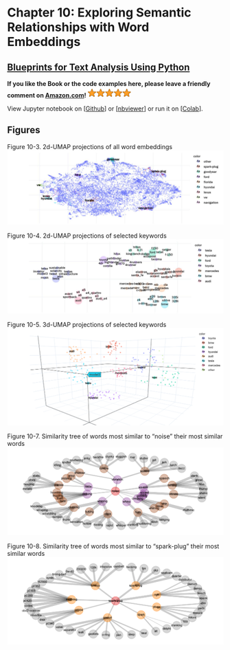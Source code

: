 # Chapter 10: Exploring Semantic Relationships with Word Embeddings

## [Blueprints for Text Analysis Using Python](https://github.com/blueprints-for-text-analytics-python/blueprints-text)

**If you like the Book or the code examples here, please leave a friendly comment on 
[Amazon.com](https://www.amazon.com/Blueprints-Text-Analytics-Using-Python/dp/149207408X)!** 
<img src="../rating.png" width="100"/>

View Jupyter notebook on 
[[Github](Embeddings.ipynb)] or
[[nbviewer](https://nbviewer.ipython.org/github/blueprints-for-text-analytics-python/blueprints-text/blob/master/ch10/Embeddings.ipynb)] or run it on
[[Colab](https://colab.research.google.com/github/blueprints-for-text-analytics-python/blueprints-text/blob/master/ch10/Embeddings.ipynb)].

## Figures

Figure 10-3. 2d-UMAP projections of all word embeddings
![](figures/umap_all.jpg)

Figure 10-4. 2d-UMAP projections of selected keywords
![](figures/umap_selected_2d.jpg)

Figure 10-5. 3d-UMAP projections of selected keywords
![](figures/umap_selected_3d.png)


Figure 10-7. Similarity tree of words most similar to “noise” their most similar words
![](figures/sim_tree_noise.png)

Figure 10-8. Similarity tree of words most similar to “spark-plug” their most similar words
![](figures/sim_tree_plug.png)

